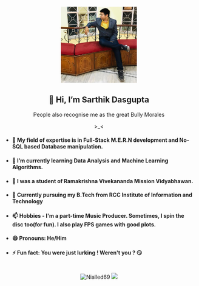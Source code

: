 <p align=center><img src="https://github.com/Nialled69/Nialled69/blob/main/IMG_20200313_163033_180.jpg" height=200 width=200 ></p>

<h2 align=center>👋 Hi, I’m Sarthik Dasgupta </h2>
 
<p align=center> People also recognise me as the great Bully Morales<p>

<p align=center> >_< </p>
 
- #### 👀 My field of expertise is in Full-Stack M.E.R.N development and No-SQL based Database manipulation.
  
- #### 🌱 I’m currently learning Data Analysis and Machine Learning Algorithms.

- #### 🏫 I was a student of Ramakrishna Vivekananda Mission Vidyabhawan.

- #### 🚡 Currently pursuing my B.Tech from RCC Institute of Information and Technology
  
- #### 📫 Hobbies - I'm a part-time Music Producer. Sometimes, I spin the disc too(for fun). I also play FPS games with good plots.
  
- #### 😄 Pronouns: He/Him
  
- #### ⚡ Fun fact: You were just lurking ! Weren't you ? 😏

# 

<p align=center>
  <img src="https://github-readme-stats.vercel.app/api/top-langs?username=Nialled69&show_icons=true&locale=en&layout=compact" alt="Nialled69" />
  <img src="https://github-readme-stats.vercel.app/api?username=Nialled69&show_icons=true&theme=radical&locale=en">
</p>

<!---
Nialled69/Nialled69 is a ✨ special ✨ repository because its `README.md` (this file) appears on your GitHub profile.
You can click the Preview link to take a look at your changes.
--->
